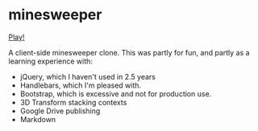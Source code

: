 minesweeper
===========
[Play!](https://googledrive.com/host/0ByXRs7PqKV3IWC1BSF9OX0ZRdzg/)

A client-side minesweeper clone. This was partly for fun, and partly as a
learning experience with:
* jQuery, which I haven't used in 2.5 years
* Handlebars, which I'm pleased with.
* Bootstrap, which is excessive and not for production use.
* 3D Transform stacking contexts
* Google Drive publishing
* Markdown
